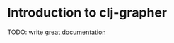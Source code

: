 # Introduction to clj-grapher

TODO: write [great documentation](http://jacobian.org/writing/what-to-write/)
